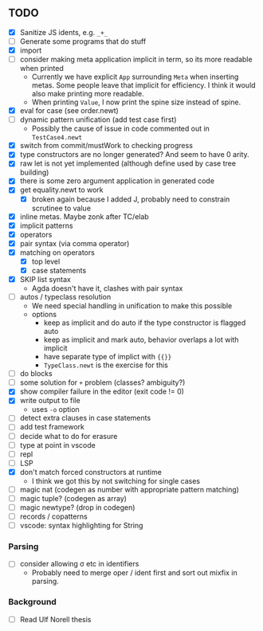 
## TODO

- [x] Sanitize JS idents, e.g. `_+_`
- [ ] Generate some programs that do stuff
- [x] import
- [ ] consider making meta application implicit in term, so its more readable when printed
  - Currently we have explicit `App` surrounding `Meta` when inserting metas. Some people
    leave that implicit for efficiency. I think it would also make printing more readable.
  - When printing `Value`, I now print the spine size instead of spine.
- [x] eval for case (see order.newt)
- [ ] dynamic pattern unification (add test case first)
  - Possibly the cause of issue in code commented out in `TestCase4.newt`
- [x] switch from commit/mustWork to checking progress
- [x] type constructors are no longer generated?  And seem to have 0 arity.
- [x] raw let is not yet implemented (although define used by case tree building)
- [x] there is some zero argument application in generated code
- [x] get equality.newt to work
  - [x] broken again because I added J, probably need to constrain scrutinee to value
- [x] inline metas.  Maybe zonk after TC/elab
- [x] implicit patterns
- [x] operators
- [x] pair syntax (via comma operator)
- [x] matching on operators
  - [x] top level
  - [x] case statements
- [x] SKIP list syntax
  - Agda doesn't have it, clashes with pair syntax
- [ ] autos / typeclass resolution
  - We need special handling in unification to make this possible
  - options
    - keep as implicit and do auto if the type constructor is flagged auto
    - keep as implicit and mark auto, behavior overlaps a lot with implicit
    - have separate type of implict with `{{}}`
    - `TypeClass.newt` is the exercise for this
- [ ] do blocks
- [ ] some solution for `+` problem (classes? ambiguity?)
- [x] show compiler failure in the editor (exit code != 0)
- [x] write output to file
  - uses `-o` option
- [ ] detect extra clauses in case statements
- [ ] add test framework
- [ ] decide what to do for erasure
- [ ] type at point in vscode
- [ ] repl
- [ ] LSP
- [x] don't match forced constructors at runtime
  - I think we got this by not switching for single cases
- [ ] magic nat (codegen as number with appropriate pattern matching)
- [ ] magic tuple? (codegen as array)
- [ ] magic newtype? (drop in codegen)
- [ ] records / copatterns
- [ ] vscode: syntax highlighting for String

### Parsing

- [ ] consider allowing σ etc in identifiers
  - Probably need to merge oper / ident first and sort out mixfix in parsing.

### Background

- [ ] Read Ulf Norell thesis


